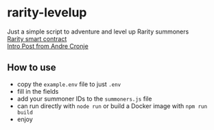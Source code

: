 # rarity-levelup

Just a simple script to adventure and level up Rarity summoners  
[Rarity smart contract](https://ftmscan.com/address/0xce761d788df608bd21bdd59d6f4b54b2e27f25bb#code)  
[Intro Post from Andre Cronje](https://andrecronje.medium.com/loot-rarity-d341faa4485c)

## How to use

-   copy the `example.env` file to just `.env`
-   fill in the fields
-   add your summoner IDs to the `summoners.js` file
-   can run directly with `node run` or build a Docker image with `npm run build`
-   enjoy
